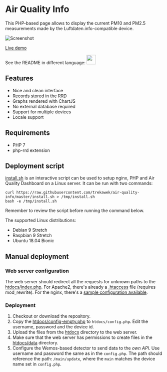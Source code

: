 # Air Quality Info

This PHP-based page allows to display the current PM10 and PM2.5 measurements made by the Luftdaten.info-compatible device.

![Screenshot](img/screenshot-en.png)

[Live demo](http://smog.rekawek.eu/)

See the README in different language:
<a href="README-pl.md"><img src="htdocs/public/img/flags/pl.png" height="30"/></a>

## Features

* Nice and clean interface
* Records stored in the RRD
* Graphs rendered with ChartJS
* No external database required
* Support for multiple devices
* Locale support

## Requirements

* PHP 7
* php-rrd extension

## Deployment script

[install.sh](install.sh) is an interactive script can be used to setup nginx, PHP and Air Quality Dashboard on a Linux server. It can be run with two commands:

```
curl https://raw.githubusercontent.com/trekawek/air-quality-info/master/install.sh > /tmp/install.sh
bash -e /tmp/install.sh
```

Remember to review the script before running the command below.

The supported Linux distributions:

* Debian 9 Stretch
* Raspbian 9 Stretch
* Ubuntu 18.04 Bionic

## Manual deployment

### Web server configuration

The web server should redirect all the requests for unknown paths to the [htdocs/index.php](htdocs/index.php). For Apache2, there's already a [.htaccess](htdocs/.htaccess) file (requires mod_rewrite). For the nginx, there's a [sample configuration available](docker/nginx-default-site).

### Deployment

1. Checkout or download the repository.
2. Copy the [htdocs/config-empty.php](htdocs/config-empty.php) to `htdocs/config.php`. Edit the username, password and the device id.
3. Upload the files from the [htdocs](htdocs) directory to the web server.
4. Make sure that the web server has permissions to create files in the [htdocs/data](htdocs/data) directory.
5. Configure the Wemos-based detector to send data to the *own API*. Use username and password the same as in the `config.php`. The path should reference the path: `/main/update`, where the `main` matches the device name set in `config.php`.
